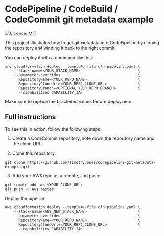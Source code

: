 # CodePipeline / CodeBuild / CodeCommit git metadata example

[![License: MIT](https://img.shields.io/badge/License-MIT-yellow.svg)](https://opensource.org/licenses/MIT)

This project illustrates how to get git metadata into CodePipeline by cloning the
repository and winding it back to the right commit.

You can deploy it with a command like this:

```
aws cloudformation deploy --template-file cfn-pipeline.yaml \
    --stack-name=<YOUR_STACK_NAME>                          \
    --parameter-overrides                                   \
      RepositoryName=<YOUR_REPO_NAME>                       \
      RepositoryCloneUrl=<YOUR_REPO_CLONE_URL>              \
      RepositoryBranch=<OPTIONAL_YOUR_REPO_BRANCH>          \
      --capabilities CAPABILITY_IAM
```

Make sure to replace the bracketed values before deployment.

## Full instructions

To see this in action, follow the following steps:

1) Create a CodeCommit repository, note down the repository name and the clone URL.

2) Clone this repository.

```
git clone https://github.com/TimothyJones/codepipeline-git-metadata-example.git
```

3) Add your AWS repo as a remote, and push:

```
git remote add aws <YOUR CLONE URL>
git push -u aws master
```

Deploy the pipeline: 

```
aws cloudformation deploy --template-file cfn-pipeline.yaml \
    --stack-name=<ANY_NEW_STACK_NAME>                       \
    --parameter-overrides                                   \
      RepositoryName=<YOUR_REPO_NAME>                       \
      RepositoryCloneUrl=<YOUR_REPO_CLONE_URL>              \
      --capabilities CAPABILITY_IAM
```
